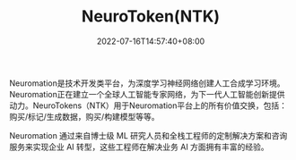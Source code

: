 ﻿---
weight: 
title: "NeuroToken(NTK)"
description: "Neuromation是技术开发类平台，为深度学习神经网络创建人工合成学习环境"
date: 2022-07-16T14:57:40+08:00
lastmod: 2022-07-16T14:57:40+08:00
draft: false
authors: ["Simon"]
featuredImage: "neurotokenntk.jpg"
link: "https://neuromation.io/"
tags: ["数字代币","NeuroToken(NTK)"]
categories: ["navigation"]
navigation: ["数字代币"]
lightgallery: true
toc: true
pinned: false
recommend: false
recommend1: false
---
Neuromation是技术开发类平台，为深度学习神经网络创建人工合成学习环境。Neuromation正在建立一个全球人工智能专家网络，为下一代人工智能创新提供动力。NeuroTokens（NTK）用于Neuromation平台上的所有价值交换，包括：购买/标记/生成数据，购买/构建模型等等。

Neuromation 通过来自博士级 ML 研究人员和全栈工程师的定制解决方案和咨询服务来实现企业 AI 转型，这些工程师在解决业务 AI 方面拥有丰富的经验。
